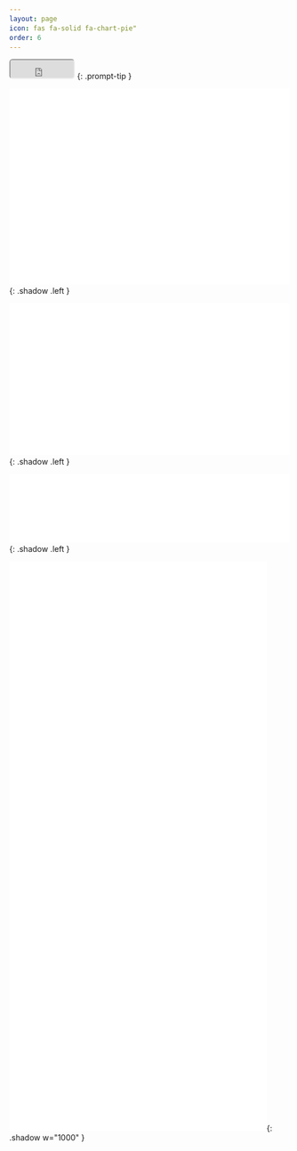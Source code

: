 ```yaml
---
layout: page
icon: fas fa-solid fa-chart-pie"
order: 6
---
```


<iframe src="https://github.com/sponsors/dennykorsukewitz/button" title="Sponsor dennykorsukewitz" height="32" width="114" style="border: 1; border-radius: 6px;"></iframe>
{: .prompt-tip }

<div>
  <canvas id="Last7Days"></canvas>
  <canvas id="GitHubStars"></canvas>
  <canvas id="VSCodeInstalls"></canvas>
  <canvas id="SublimeInstalls"></canvas>
</div>

<script src="https://cdn.jsdelivr.net/npm/chart.js"></script>
<!-- Line below added, added date adapter for time scale -->
<script src="https://cdn.jsdelivr.net/npm/chartjs-adapter-date-fns/dist/chartjs-adapter-date-fns.bundle.min.js"></script>

<script>


    const Last7Days = document.getElementById('Last7Days');
    let url_last7days = 'https://raw.githubusercontent.com/dennykorsukewitz/dennykorsukewitz/dev/.github/metrics/data/github-stars.json';

    let start = new Date(),
    end = new Date();

    start.setDate(start.getDate() - 7); // set to 'now' minus 7 days.
    start.setHours(0, 0, 0, 0); // set to midnight.

    fetch(url_last7days)
        .then((response) => {
            return response.json();
        })
        .then((last7days_data) => {

            console.log(last7days_data)
            console.log(start)
            console.log(end)

            new Chart(Last7Days, {
                type: "line",
                options: {
                    responsive: true,
                    scales: {
                        xAxis: {
                            type: "time",
                            time: {
                                min: start,
                                max: end,
                                unit: "day"
                            }
                        }
                    }
                }
            }
        )
    });

    const GitHubStars = document.getElementById('GitHubStars');
    let url_github = 'https://raw.githubusercontent.com/dennykorsukewitz/dennykorsukewitz/dev/.github/metrics/data/github-stars.json';

    fetch(url_github)
        .then((response) => {
            return response.json();
        })
        .then((github_data) => {
            new Chart(GitHubStars, {
                data: {
                    datasets: [
                        {
                            type: 'line',
                            label: 'Total',
                            data: github_data,
                            borderColor: '#4f81bc',
                            tension: 0.1,
                            parsing: {
                                xAxisKey: 'date',
                                yAxisKey: 'total',
                            }
                        },
                        {
                            label: 'Znuny-UBInventory',
                            type: 'line',
                            data: github_data,
                            tension: 0.1,
                            spanGaps: true,
                            parsing: {
                                xAxisKey: 'date',
                                yAxisKey: 'Znuny-UBInventory',
                            }
                        },
                        {
                            label: 'Znuny-QuickDelete',
                            type: 'line',
                            data: github_data,
                            tension: 0.1,
                            spanGaps: true,
                            parsing: {
                                xAxisKey: 'date',
                                yAxisKey: 'Znuny-QuickDelete',
                            }
                        },
                        {
                            label: 'MRBS-OTRS',
                            type: 'line',
                            data: github_data,
                            borderColor: '#1ccc71',
                            tension: 0.1,
                            spanGaps: true,
                            parsing: {
                                xAxisKey: 'date',
                                yAxisKey: 'MRBS-OTRS',
                            }
                        },
                        {
                            label: 'VSCode-AddFolderToWorkspace',
                            type: 'line',
                            data: github_data,
                            borderColor: '#1ccc71',
                            tension: 0.1,
                            spanGaps: true,
                            parsing: {
                                xAxisKey: 'date',
                                yAxisKey: 'VSCode-AddFolderToWorkspace',
                            }
                        },
                        {
                            label: 'VSCode-GitHubFileFetcher',
                            type: 'line',
                            data: github_data,
                            tension: 0.1,
                            spanGaps: true,
                            parsing: {
                                xAxisKey: 'date',
                                yAxisKey: 'VSCode-GitHubFileFetcher',
                            }
                        },
                        {
                            label: 'VSCode-Znuny',
                            type: 'line',
                            data: github_data,
                            tension: 0.1,
                            spanGaps: true,
                            parsing: {
                                xAxisKey: 'date',
                                yAxisKey: 'VSCode-Znuny',
                            }
                        },
                        {
                            label: 'dennykorsukewitz',
                            type: 'line',
                            data: github_data,
                            tension: 0.1,
                            spanGaps: true,
                            parsing: {
                                xAxisKey: 'date',
                                yAxisKey: 'dennykorsukewitz',
                            }
                        },
                        {
                            label: 'dennykorsukewitz.github.io',
                            type: 'line',
                            data: github_data,
                            tension: 0.1,
                            spanGaps: true,
                            parsing: {
                                xAxisKey: 'date',
                                yAxisKey: 'dennykorsukewitz.github.io',
                            }
                        },
                    ],
                },
                options: {
                    responsive: true,
                    scales: {
                        y: {
                            min: 0,
                        },
                        xAxis: {
                            type: 'time',
                            time: {
                                unit: 'year'
                            },
                        }
                    },
                    plugins: {
                        colors: {
                            forceOverride: true,
                        },
                        title: {
                            display: true,
                            text: 'GitHub Stars'
                        },
                    }
                }
            }
        )
    });

    const VSCodeInstalls = document.getElementById('VSCodeInstalls');
    let url_vscode = 'https://raw.githubusercontent.com/dennykorsukewitz/dennykorsukewitz/dev/.github/metrics/data/vscode.json';

    fetch(url_vscode)
        .then((response) => {
            return response.json();
        })
        .then((vscode_data) => {

            new Chart(VSCodeInstalls, {
                data: {
                    datasets: [
                        {
                            type: 'line',
                            label: 'VSCode-AddFolderToWorkspace',
                            data: vscode_data,
                            borderColor: '#4f81bc',
                            tension: 0.1,
                            spanGaps: true,
                            parsing: {
                                xAxisKey: 'date',
                                yAxisKey: 'VSCode-AddFolderToWorkspace',
                            }
                        },
                        {
                            type: 'line',
                            label: 'VSCode-GitHubFileFetcher',
                            data: vscode_data,
                            tension: 0.1,
                            spanGaps: true,
                            parsing: {
                                xAxisKey: 'date',
                                yAxisKey: 'VSCode-GitHubFileFetcher',
                            }
                        },
                        {
                            type: 'line',
                            label: 'VSCode-Znuny',
                            data: vscode_data,
                            tension: 0.1,
                            spanGaps: true,
                            parsing: {
                                xAxisKey: 'date',
                                yAxisKey: 'VSCode-Znuny',
                            }
                        },
                        {
                            type: 'line',
                            label: 'VSCode-QuoteWithMarker',
                            data: vscode_data,
                            tension: 0.1,
                            spanGaps: true,
                            parsing: {
                                xAxisKey: 'date',
                                yAxisKey: 'VSCode-QuoteWithMarker',
                            }
                        },
                        {
                            type: 'line',
                            label: 'VSCode-RainbowColors',
                            data: vscode_data,
                            tension: 0.1,
                            spanGaps: true,
                            parsing: {
                                xAxisKey: 'date',
                                yAxisKey: 'VSCode-RainbowColors',
                            }
                        },
                        {
                            type: 'line',
                            label: 'VSCode-MyExtensionPack',
                            data: vscode_data,
                            tension: 0.1,
                            spanGaps: true,
                            parsing: {
                                xAxisKey: 'date',
                                yAxisKey: 'VSCode-MyExtensionPack',
                            }
                        },

                    ],
                },
                options: {
                    responsive: true,
                    scales: {
                        y: {
                            min: 0,
                        },
                        xAxis: {
                            stacked: true,
                            type: 'time',
                            time: {
                                unit: 'month'
                            },
                        }
                    },

                    plugins: {
                        colors: {
                            forceOverride: true,
                        },
                        title: {
                            display: true,
                            text: 'VSCode - Installs'
                        },
                    }
                }
            }
        )
    });

    const SublimeInstalls = document.getElementById('SublimeInstalls');
    let url_sublime = 'https://raw.githubusercontent.com/dennykorsukewitz/dennykorsukewitz/dev/.github/metrics/data/sublime.json';

    fetch(url_sublime)
        .then((response) => {
            return response.json();
        })
        .then((sublime_data) => {
            new Chart(SublimeInstalls, {
                data: {
                    datasets: [
                        {
                            type: 'line',
                            label: 'Sublime-QuoteWithMarker',
                            data: sublime_data,
                            tension: 0.1,
                            spanGaps: true,
                            parsing: {
                                xAxisKey: 'date',
                                yAxisKey: 'Sublime-QuoteWithMarker',
                            }
                        },
                        {
                            type: 'line',
                            label: 'Sublime-GitHubFileFetcher',
                            data: sublime_data,
                            tension: 0.1,
                            spanGaps: true,
                            parsing: {
                                xAxisKey: 'date',
                                yAxisKey: 'Sublime-GitHubFileFetcher',
                            }
                        },
                    ],
                },
                options: {
                    responsive: true,
                    scales: {
                        y: {
                            min: 0,
                        },
                        xAxis: {
                            stacked: true,
                            type: 'time',
                            time: {
                                unit: 'month'
                            },
                        }
                    },

                    plugins: {
                        colors: {
                            forceOverride: true,
                        },
                        title: {
                            display: true,
                            text: 'Sublime - Installs'
                        }
                    }
                }
            }
        )
    });
</script>


![Sponsors](https://raw.githubusercontent.com/dennykorsukewitz/dennykorsukewitz/dev/.github/metrics/sponsors.svg){: .shadow .left }

![Languages](https://raw.githubusercontent.com/dennykorsukewitz/dennykorsukewitz/dev/.github/metrics/languages.indepth.svg){: .shadow .left }

![Reactions](https://raw.githubusercontent.com/dennykorsukewitz/dennykorsukewitz/dev/.github/metrics/comment.reactions.svg){: .shadow .left }

![Commit-Calendar Total](https://raw.githubusercontent.com/dennykorsukewitz/dennykorsukewitz/dev/.github/metrics/commit-calendar.total.svg){: .shadow w="1000" }
